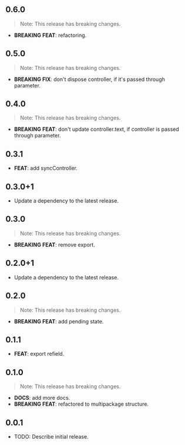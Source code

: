 ## 0.6.0

> Note: This release has breaking changes.

 - **BREAKING** **FEAT**: refactoring.

## 0.5.0

> Note: This release has breaking changes.

 - **BREAKING** **FIX**: don't dispose controller, if it's passed through parameter.

## 0.4.0

> Note: This release has breaking changes.

 - **BREAKING** **FEAT**: don't update controller.text, if controller is passed through parameter.

## 0.3.1

 - **FEAT**: add syncController.

## 0.3.0+1

 - Update a dependency to the latest release.

## 0.3.0

> Note: This release has breaking changes.

 - **BREAKING** **FEAT**: remove export.

## 0.2.0+1

 - Update a dependency to the latest release.

## 0.2.0

> Note: This release has breaking changes.

 - **BREAKING** **FEAT**: add pending state.

## 0.1.1

 - **FEAT**: export refield.

## 0.1.0

> Note: This release has breaking changes.

 - **DOCS**: add more docs.
 - **BREAKING** **FEAT**: refactored to multipackage structure.

## 0.0.1

* TODO: Describe initial release.
